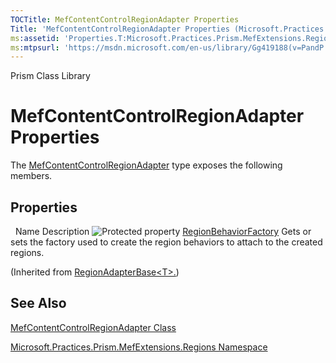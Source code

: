 ```yaml
---
TOCTitle: MefContentControlRegionAdapter Properties
Title: 'MefContentControlRegionAdapter Properties (Microsoft.Practices.Prism.MefExtensions.Regions)'
ms:assetid: 'Properties.T:Microsoft.Practices.Prism.MefExtensions.Regions.MefContentControlRegionAdapter'
ms:mtpsurl: 'https://msdn.microsoft.com/en-us/library/Gg419188(v=PandP.50)'
---
```


Prism Class Library

MefContentControlRegionAdapter Properties
=========================================

The [MefContentControlRegionAdapter](https://msdn.microsoft.com/en-us/library/microsoft.practices.prism.mefextensions.regions.mefcontentcontrolregionadapter(v=pandp.50)) type exposes the following members.

Properties
----------

<span id="propertyTableToggle"></span>
 
Name
Description
![](https://msdn.microsoft.com/en-us/Gg419188.protproperty(en-us,PandP.50).gif "Protected property")
[RegionBehaviorFactory](https://msdn.microsoft.com/en-us/library/gg431365(v=pandp.50))
Gets or sets the factory used to create the region behaviors to attach to the created regions.

(Inherited from [RegionAdapterBase&lt;T&gt;.](https://msdn.microsoft.com/en-us/library/gg431546(v=pandp.50)))

See Also
--------

<span id="seeAlsoToggle"></span>
[MefContentControlRegionAdapter Class](https://msdn.microsoft.com/en-us/library/microsoft.practices.prism.mefextensions.regions.mefcontentcontrolregionadapter(v=pandp.50))

[Microsoft.Practices.Prism.MefExtensions.Regions Namespace](https://msdn.microsoft.com/en-us/library/microsoft.practices.prism.mefextensions.regions(v=pandp.50))
